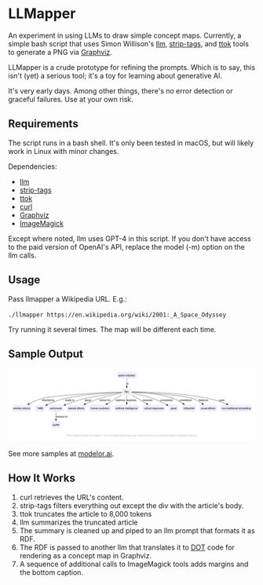 # LLMapper

An experiment in using LLMs to draw simple concept maps. Currently, a simple bash script that uses Simon Willison's [llm](https://github.com/simonw/llm), [strip-tags](https://github.com/simonw/strip-tags), and [ttok](https://github.com/simonw/ttok) tools to generate a PNG via [Graphviz](https://graphviz.org). 

LLMapper is a crude prototype for refining the prompts. Which is to say, this isn't (yet) a serious tool; it's a toy for learning about generative AI. 

It's very early days. Among other things, there's no error detection or graceful failures. Use at your own risk.

## Requirements

The script runs in a bash shell. It's only been tested in macOS, but will likely work in Linux with minor changes.

Dependencies:

- [llm](https://github.com/simonw/llm)
- [strip-tags](https://github.com/simonw/strip-tags)
- [ttok](https://github.com/simonw/ttok)
- [curl](https://curl.se)
- [Graphviz](https://graphviz.org)
- [ImageMagick](https://imagemagick.org)

Except where noted, llm uses GPT-4 in this script. If you don't have access to the paid version of OpenAI's API, replace the model (-m) option on the llm calls. 

## Usage

Pass llmapper a Wikipedia URL. E.g.:

`./llmapper https://en.wikipedia.org/wiki/2001:_A_Space_Odyssey`

Try running it several times. The map will be different each time.

## Sample Output

![A concept map of the movie 2001: A Space Odyssey](sample-map.png)

See more samples at [modelor.ai](https://modelor.ai).

## How It Works

1. curl retrieves the URL's content.
2. strip-tags filters everything out except the div with the article's body.
3. ttok truncates the article to 8,000 tokens
4. llm summarizes the truncated article
5. The summary is cleaned up and piped to an llm prompt that formats it as RDF.
6. The RDF is passed to another llm that translates it to [DOT](https://graphviz.org/doc/info/lang.html) code for rendering as a concept map in Graphviz.
7. A sequence of additional calls to ImageMagick tools adds margins and the bottom caption.
